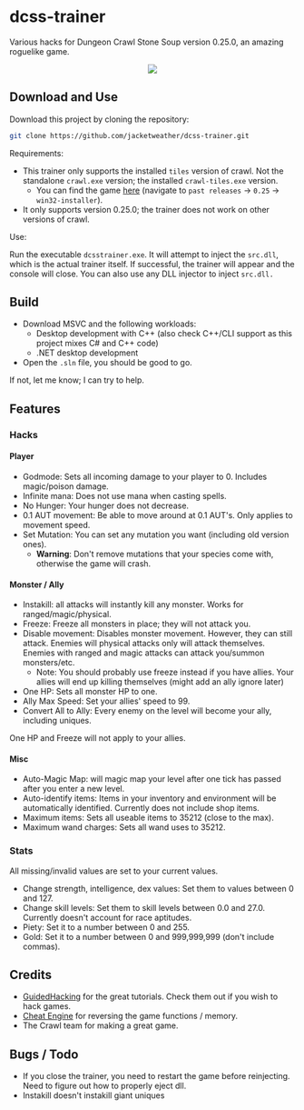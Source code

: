 # dcss-trainer

Various hacks for Dungeon Crawl Stone Soup version 0.25.0, an amazing roguelike game. 


<p align="center">
<img src="https://i.imgur.com/KwhqySr.gif">
</p>

## Download and Use
Download this project by cloning the repository:

```bash
git clone https://github.com/jacketweather/dcss-trainer.git
```

Requirements: 

+ This trainer only supports the installed `tiles` version of crawl. Not the standalone `crawl.exe` version; the installed `crawl-tiles.exe` version.
    - You can find the game [here](https://crawl.develz.org/download.htm) (navigate to `past releases` -> `0.25` -> `win32-installer`).
+ It only supports version 0.25.0; the trainer does not work on other versions of crawl.

Use: 

Run the executable `dcsstrainer.exe`. It will attempt to inject the `src.dll`, which is the actual trainer itself. If successful, the trainer will appear and the console will close.
You can also use any DLL injector to inject `src.dll.`

## Build
* Download MSVC and the following workloads:
    - Desktop development with C++ (also check C++/CLI support as this project mixes C# and C++ code)
    - .NET desktop development
* Open the `.sln` file, you should be good to go.

If not, let me know; I can try to help.

## Features

### Hacks

#### Player
+ Godmode: Sets all incoming damage to your player to 0. Includes magic/poison damage. 
+ Infinite mana: Does not use mana when casting spells.
+ No Hunger: Your hunger does not decrease.
+ 0.1 AUT movement: Be able to move around at 0.1 AUT's. Only applies to movement speed.
+ Set Mutation: You can set any mutation you want (including old version ones).
    - **Warning**: Don't remove mutations that your species come with, otherwise the game will crash.

#### Monster / Ally

+ Instakill: all attacks will instantly kill any monster. Works for ranged/magic/physical.
+ Freeze: Freeze all monsters in place; they will not attack you.
+ Disable movement: Disables monster movement. However, they can still attack. Enemies will physical attacks only will attack themselves. Enemies with ranged and magic attacks can attack you/summon monsters/etc.
    - Note: You should probably use freeze instead if you have allies. Your allies will end up killing themselves (might add an ally ignore later)
+ One HP: Sets all monster HP to one.
+ Ally Max Speed: Set your allies' speed to 99.
+ Convert All to Ally: Every enemy on the level will become your ally, including uniques.

One HP and Freeze will not apply to your allies.

#### Misc
+ Auto-Magic Map: will magic map your level after one tick has passed after you enter a new level.
+ Auto-identify items: Items in your inventory and environment will be automatically identified. Currently does not include shop items.
+ Maximum items: Sets all useable items to 35212 (close to the max).
+ Maximum wand charges: Sets all wand uses to 35212.

### Stats

All missing/invalid values are set to your current values.

+ Change strength, intelligence, dex values: Set them to values between 0 and 127. 
+ Change skill levels: Set them to skill levels between 0.0 and 27.0. Currently doesn't account for race aptitudes.
+ Piety: Set it to a number between 0 and 255.
+ Gold: Set it to a number between 0 and 999,999,999 (don't include commas). 

## Credits
+ [GuidedHacking](https://guidedhacking.com/) for the great tutorials. Check them out if you wish to hack games.
+ [Cheat Engine](https://github.com/cheat-engine/cheat-engine/) for reversing the game functions / memory.
+ The Crawl team for making a great game.

## Bugs / Todo
+ If you close the trainer, you need to restart the game before reinjecting. Need to figure out how to properly eject dll.
+ Instakill doesn't instakill giant uniques
